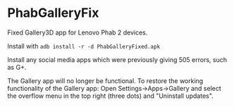# PhabGalleryFix
Fixed Gallery3D app for Lenovo Phab 2 devices.

Install with `adb install -r -d PhabGalleryFixed.apk`

Install any social media apps which were previously giving 505 errors, such as G+.

The Gallery app will no longer be functional. To restore the working functionality of the Gallery app:
Open Settings->Apps->Gallery and select the overflow menu in the top right (three dots) and "Uninstall updates".
